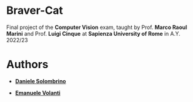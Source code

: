 # Braver-Cat

Final project of the **Computer Vision** exam, taught by Prof. **Marco Raoul Marini** and Prof. **Luigi Cinque** at **Sapienza University of Rome** in A.Y. 2022/23

Authors
===============

* __[Daniele Solombrino](https://github.com/dansolombrino)__

* __[Emanuele Volanti](https://github.com/emavolant)__
